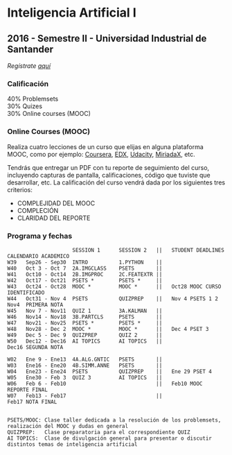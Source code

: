 # Inteligencia Artificial I
## 2016 - Semestre II - Universidad Industrial de Santander

_Regístrate [aquí](https://docs.google.com/a/unal.edu.co/forms/d/1mNpJ7IRkqjBasCD-hXVzOBTU0Q65gefZJbbAHQ-lASY/edit?usp=drive_web)_

### Calificación
40% Problemsets<br/>
30% Quizes<br/>
30% Online courses (MOOC)

### Online Courses (MOOC)
Realiza cuatro lecciones de un curso que elijas en alguna plataforma MOOC, como por ejemplo: [Coursera](www.coursera.org), [EDX](www.edx.org), [Udacity](www.udacity.org),  [MiriadaX](https://miriadax.net/), etc.

Tendrás que entregar un PDF con tu reporte de seguimiento del curso, incluyendo capturas de pantalla, calificaciones, código que tuviste que desarrollar, etc. La calificación del curso vendrá dada por los siguientes tres criterios:

- COMPLEJIDAD DEL MOOC
- COMPLECIÓN 
- CLARIDAD DEL REPORTE

### Programa y fechas

                         SESSION 1      SESSION 2   ||   STUDENT DEADLINES        CALENDARIO ACADEMICO
    W39   Sep26 - Sep30  INTRO          1.PYTHON    ||
    W40   Oct 3 - Oct 7  2A.IMGCLASS    PSETS       ||
    W41   Oct10 - Oct14  2B.IMGPROC     2C.FEATEXTR ||   
    W42   Oct17 - Oct21  PSETS *        PSETS *     ||
    W43   Oct24 - Oct28  MOOC *         MOOC *      ||   Oct28 MOOC CURSO IDENTIFICADO 
    W44   Oct31 - Nov 4  PSETS          QUIZPREP    ||   Nov 4 PSETS 1 2          Nov4  PRIMERA NOTA
    W45   Nov 7 - Nov11  QUIZ 1         3A.KALMAN   ||
    W46   Nov14 - Nov18  3B.PARTCLS     PSETS       ||
    W47   Nov21 - Nov25  PSETS *        PSETS *     ||
    W48   Nov28 - Dec 2  MOOC *         MOOC *      ||   Dec 4 PSET 3   
    W49   Dec 5 - Dec 9  QUIZPREP       QUIZ 2      ||   
    W50   Dec12 - Dec16  AI TOPICS      AI TOPICS   ||                            Dec16 SEGUNDA NOTA
    
    W02   Ene 9 - Ene13  4A.ALG.GNTIC   PSETS       ||
    W03   Ene16 - Ene20  4B.SIMM.ANNE   PSETS       ||
    W04   Ene23 - Ene24  PSETS          QUIZPREP    ||   Ene 29 PSET 4
    W05   Ene30 - Feb 3  QUIZ 3         AI TOPICS   ||   
    W06   Feb 6 - Feb10                             ||   Feb10 MOOC REPORTE FINAL
    W07   Feb13 - Feb17                             ||                            Feb17 NOTA FINAL


    PSETS/MOOC: Clase taller dedicada a la resolución de los problemsets, realización del MOOC y dudas en general
    QUIZPREP:   Clase preparatoria para el correspondiente QUIZ
    AI TOPICS:  Clase de divulgación general para presentar o discutir distintos temas de inteligencia artificial
